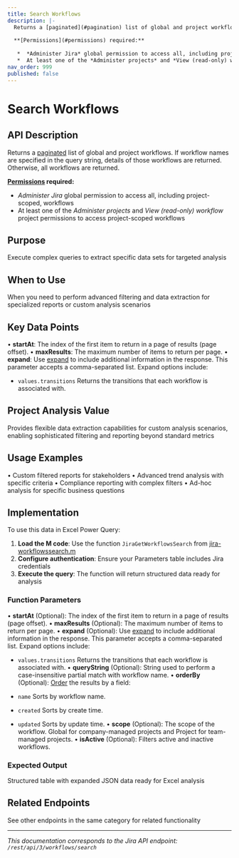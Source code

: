 ```yaml
---
title: Search Workflows
description: |-
  Returns a [paginated](#pagination) list of global and project workflows. If workflow names are specified in the query string, details of those workflows are returned. Otherwise, all workflows are returned.
  
  **[Permissions](#permissions) required:**
  
   *  *Administer Jira* global permission to access all, including project-scoped, workflows
   *  At least one of the *Administer projects* and *View (read-only) workflow* project permissions to access project-scoped workflows
nav_order: 999
published: false
---
```


# Search Workflows

## API Description
Returns a [paginated](#pagination) list of global and project workflows. If workflow names are specified in the query string, details of those workflows are returned. Otherwise, all workflows are returned.

**[Permissions](#permissions) required:**

 *  *Administer Jira* global permission to access all, including project-scoped, workflows
 *  At least one of the *Administer projects* and *View (read-only) workflow* project permissions to access project-scoped workflows

## Purpose
Execute complex queries to extract specific data sets for targeted analysis

## When to Use
When you need to perform advanced filtering and data extraction for specialized reports or custom analysis scenarios

## Key Data Points
• **startAt**: The index of the first item to return in a page of results (page offset).
• **maxResults**: The maximum number of items to return per page.
• **expand**: Use [expand](#expansion) to include additional information in the response. This parameter accepts a comma-separated list. Expand options include:

 *  `values.transitions` Returns the transitions that each workflow is associated with.

## Project Analysis Value
Provides flexible data extraction capabilities for custom analysis scenarios, enabling sophisticated filtering and reporting beyond standard metrics

## Usage Examples
• Custom filtered reports for stakeholders
• Advanced trend analysis with specific criteria
• Compliance reporting with complex filters
• Ad-hoc analysis for specific business questions

## Implementation
To use this data in Excel Power Query:

1. **Load the M code**: Use the function `JiraGetWorkflowsSearch` from [jira-workflowssearch.m](../assets/jira-workflowssearch.m)
2. **Configure authentication**: Ensure your Parameters table includes Jira credentials
3. **Execute the query**: The function will return structured data ready for analysis

### Function Parameters
• **startAt** (Optional): The index of the first item to return in a page of results (page offset).
• **maxResults** (Optional): The maximum number of items to return per page.
• **expand** (Optional): Use [expand](#expansion) to include additional information in the response. This parameter accepts a comma-separated list. Expand options include:

 *  `values.transitions` Returns the transitions that each workflow is associated with.
• **queryString** (Optional): String used to perform a case-insensitive partial match with workflow name.
• **orderBy** (Optional): [Order](#ordering) the results by a field:

 *  `name` Sorts by workflow name.
 *  `created` Sorts by create time.
 *  `updated` Sorts by update time.
• **scope** (Optional): The scope of the workflow. Global for company-managed projects and Project for team-managed projects.
• **isActive** (Optional): Filters active and inactive workflows.

### Expected Output
Structured table with expanded JSON data ready for Excel analysis

## Related Endpoints
See other endpoints in the same category for related functionality

---
*This documentation corresponds to the Jira API endpoint: `/rest/api/3/workflows/search`*
